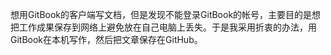 想用GitBook的客户端写文档，但是发现不能登录GitBook的帐号，主要目的是想把工作成果保存到网络上避免放在自己电脑上丢失。于是我采用折衷的办法，用GitBook在本机写作，然后把文章保存在GitHub。

